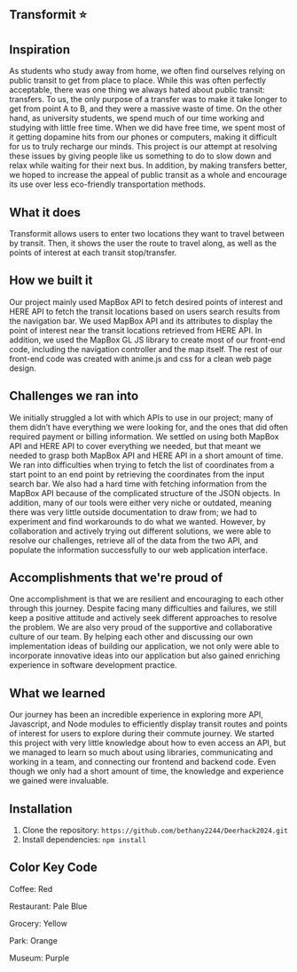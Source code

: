 ## Transformit ⭐


## Inspiration
As students who study away from home, we often find ourselves relying on public transit to get from place to place. While this was often perfectly acceptable, there was one thing we always hated about public transit: transfers. To us, the only purpose of a transfer was to make it take longer to get from point A to B, and they were a massive waste of time. On the other hand, as university students, we spend much of our time working and studying with little free time. When we did have free time, we spent most of it getting dopamine hits from our phones or computers, making it difficult for us to truly recharge our minds. This project is our attempt at resolving these issues by giving people like us something to do to slow down and relax while waiting for their next bus. In addition, by making transfers better, we hoped to increase the appeal of public transit as a whole and encourage its use over less eco-friendly transportation methods.


## What it does
Transformit allows users to enter two locations they want to travel between by transit. Then, it shows the user the route to travel along, as well as the points of interest at each transit stop/transfer.


## How we built it
Our project mainly used MapBox API to fetch desired points of interest and HERE API to fetch the transit locations based on users search results from the navigation bar. We used MapBox API and its attributes to display the point of interest near the transit locations retrieved  from HERE API. In addition, we used the MapBox GL JS library to create most of our front-end code, including the navigation controller and the map itself. The rest of our front-end code was created with anime.js and css for a clean web page design.



## Challenges we ran into
We initially struggled a lot with which APIs to use in our project; many of them didn’t have everything we were looking for, and the ones that did often required payment or billing information. We settled on using both MapBox API and HERE API to cover everything we needed, but that meant we needed to grasp both MapBox API and HERE API in a short amount of time. We ran into difficulties when trying to fetch the list of coordinates from a start point to an end point by retrieving the coordinates from the input search bar. We also had a hard time with fetching information from the MapBox API because of the complicated structure of the JSON objects. In addition, many of our tools were either very niche or outdated, meaning there was very little outside documentation to draw from; we had to experiment and find workarounds to do what we wanted. However, by collaboration and actively trying out different solutions, we were able to resolve our challenges, retrieve all of the data from the two API, and populate the information successfully to our web application interface. 



## Accomplishments that we're proud of
One accomplishment is that we are resilient and encouraging to each other through this journey. Despite facing many difficulties and failures, we still keep a positive attitude and actively seek different approaches to resolve the problem. We are also very proud of the supportive and collaborative culture of our team. By helping each other and discussing our own implementation ideas of building our application, we not only were able to incorporate innovative ideas into our application but also gained enriching experience in software development practice.



## What we learned

Our journey has been an incredible experience in exploring more API, Javascript, and Node modules to efficiently display transit routes and points of interest for users to explore during their commute journey. We started this project with very little knowledge about how to even access an API, but we managed to learn so much about using libraries, communicating and working in a team, and connecting our frontend and backend code. Even though we only had a short amount of time, the knowledge and experience we gained were invaluable.


## Installation

1. Clone the repository: `https://github.com/bethany2244/Deerhack2024.git`
2. Install dependencies: `npm install`

## Color Key Code
Coffee: Red

Restaurant: Pale Blue

Grocery: Yellow

Park: Orange

Museum: Purple



